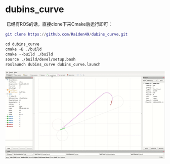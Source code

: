 # dubins_curve

​	已经有ROS的话，直接clone下来Cmake后运行即可：

```g
git clone https://github.com/Raiden49/dubins_curve.git
```

```
cd dubins_curve
cmake -B ./build 
cmake --build ./build
source ./build/devel/setup.bash
roslaunch dubins_curve dubins_curve.launch
```
![image](docs/image.gif)
